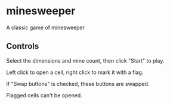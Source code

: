 # minesweeper
A classic game of minesweeper


## Controls
Select the dimensions and mine count, then click "Start" to play.

Left click to open a cell, right click to mark it with a flag.

If "Swap buttons" is checked, these buttons are swapped.

Flagged cells can't be opened.
